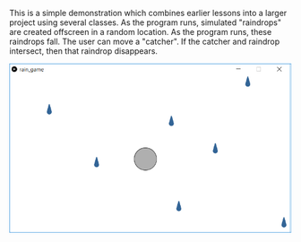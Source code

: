This is a simple demonstration which combines earlier lessons into a larger project using several classes. As the program runs, simulated "raindrops" are created offscreen in a random location. As the program runs, these raindrops fall. The user can move a "catcher". If the catcher and raindrop intersect, then that raindrop disappears.

![rain_game](rain.png)
